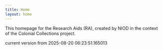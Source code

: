 ```yaml
---
title: Home
layout: home
---
```


This homepage for the Research Aids (RA), created by NIOD in the context of the Colonial Collections project. 


current version from 2025-08-20 06:23:51.165013